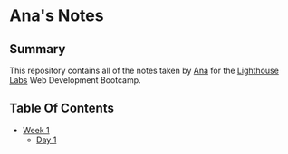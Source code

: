 # Ana's Notes

## Summary

This repository contains all of the notes taken by [Ana](https://github.com/Anaaag) for the [Lighthouse Labs](https://www.lighthouselabs.ca/) Web Development Bootcamp.

## Table Of Contents 

* [Week 1](/Week_1/)
  * [Day 1](/Week_1/Day_1/)